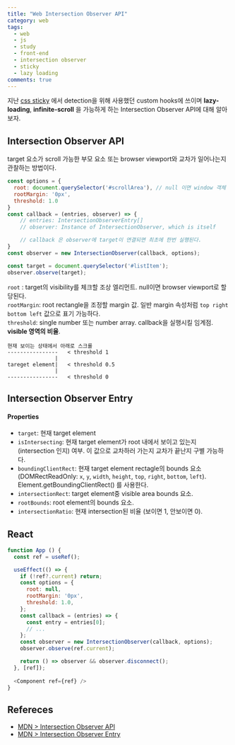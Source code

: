 ```yaml
---
title: "Web Intersection Observer API"  
category: web  
tags:
  - web
  - js
  - study
  - front-end
  - intersection observer
  - sticky
  - lazy loading
comments: true
---
```

지난 [css sticky](https://yhancsx.github.io/web/web-css-position/) 에서 detection을 위해 사용했던 custom hooks에 쓰이며
**lazy-loading**, **infinite-scroll** 을 가능하게 하는 Intersection Observer API에 대해 알아보자.

## Intersection Observer API
target 요소가 scroll 가능한 부모 요소 또는 browser viewport와 교차가 일어나는지 관찰하는 방법이다.

```javascript
const options = {
  root: document.querySelector('#scrollArea'), // null 이면 window 객체
  rootMargin: '0px',
  threshold: 1.0
}
const callback = (entries, observer) => {
    // entries: IntersectionObserverEntry[]
    // observer: Instance of IntersectionObserver, which is itself

    // callback 은 observer에 target이 연결되면 최초에 한번 실행된다.
}
const observer = new IntersectionObserver(callback, options);

const target = document.querySelector('#listItem');
observer.observe(target);
```
`root` : target의 visibility를 체크할 조상 엘리먼트. null이면 browser viewport로 할당된다.  
`rootMargin`: root rectangle을 조정할 margin 값. 일반 margin 속성처럼 `top right bottom left` 값으로 표기 가능하다.  
`threshold`: single number 또는 number array. callback을 실행시킬 임계점. **visible 영역의 비율**.  
```
현재 보이는 상태에서 아래로 스크롤
----------------   < threshold 1
               |
tareget element|   < threshold 0.5
               |
----------------   < threshold 0
``` 

## Intersection Observer Entry
#### Properties
- `target`: 현재 target element
- `isIntersecting`: 현재 target element가 root 내에서 보이고 있는지(intersection 인지) 여부. 이 값으로 교차하러 가는지 교차가 끝난지 구별 가능하다.  
- `boundingClientRect`: 현재 target element rectagle의 bounds 요소 (DOMRectReadOnly: `x`, `y`, `width`, `height`, `top`, `right`, `bottom`, `left`). Element.getBoundingClientRect() 를 사용한다.  
- `intersectionRect`: target element중 visible area bounds 요소.  
- `rootBounds`: root element의 bounds 요소.  
- `intersectionRatio`: 현재 intersection된 비율 (보이면 1, 안보이면 0).  

## React
```javascript
function App () {
  const ref = useRef();

  useEffect(() => {
    if (!ref?.current) return;
    const options = {
      root: null,
      rootMargin: '0px',
      threshold: 1.0,
    };
    const callback = (entries) => {
      const entry = entries[0];
      // ...
    };
    const observer = new IntersectionObserver(callback, options);
    observer.observe(ref.current);

    return () => observer && observer.disconnect();
  }, [ref]);
  
  <Component ref={ref} />
}
```


## Refereces
- [MDN > Intersection Observer API](https://developer.mozilla.org/en-US/docs/Web/API/Intersection_Observer_API)
- [MDN > Intersection Observer Entry](https://developer.mozilla.org/en-US/docs/Web/API/IntersectionObserverEntry)


